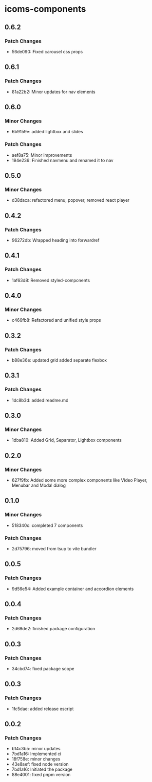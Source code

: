 # icoms-components

## 0.6.2

### Patch Changes

- 56de090: Fixed carousel css props

## 0.6.1

### Patch Changes

- 81a22b2: Minor updates for nav elements

## 0.6.0

### Minor Changes

- 6b9159e: added lightbox and slides

### Patch Changes

- aef8a75: Minor improvements
- 194e236: Finished navmenu and renamed it to nav

## 0.5.0

### Minor Changes

- d38daca: refactored menu, popover, removed react player

## 0.4.2

### Patch Changes

- 96272db: Wrapped heading into forwardref

## 0.4.1

### Patch Changes

- 1af63d8: Removed styled-components

## 0.4.0

### Minor Changes

- c466fb8: Refactored and unified style props

## 0.3.2

### Patch Changes

- b88e36e: updated grid added separate flexbox

## 0.3.1

### Patch Changes

- 1dc8b3d: added readme.md

## 0.3.0

### Minor Changes

- 1dba810: Added Grid, Separator, Lightbox components

## 0.2.0

### Minor Changes

- 627f9fb: Added some more complex components like Video Player, Menubar and Modal dialog

## 0.1.0

### Minor Changes

- 518340c: completed 7 components

### Patch Changes

- 2d75796: moved from tsup to vite bundler

## 0.0.5

### Patch Changes

- 9d56e54: Added example container and accordion elements

## 0.0.4

### Patch Changes

- 2d68de2: finished package configuration

## 0.0.3

### Patch Changes

- 34cbd74: fixed package scope

## 0.0.3

### Patch Changes

- 1fc5dae: added release escript

## 0.0.2

### Patch Changes

- b14c3b5: minor updates
- 7bd1a16: Implemented ci
- 18f758e: minor changes
- 43e8aef: fixed node version
- 7bd1a16: Initiated the package
- 88e4001: fixed pnpm version
